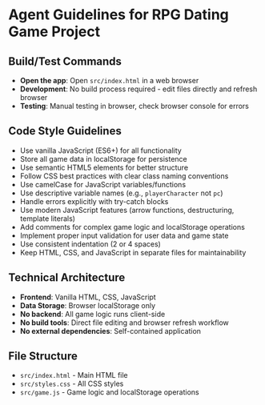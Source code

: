 # Agent Guidelines for RPG Dating Game Project

## Build/Test Commands
- **Open the app**: Open `src/index.html` in a web browser
- **Development**: No build process required - edit files directly and refresh browser
- **Testing**: Manual testing in browser, check browser console for errors

## Code Style Guidelines
- Use vanilla JavaScript (ES6+) for all functionality
- Store all game data in localStorage for persistence
- Use semantic HTML5 elements for better structure
- Follow CSS best practices with clear class naming conventions
- Use camelCase for JavaScript variables/functions
- Use descriptive variable names (e.g., `playerCharacter` not `pc`)
- Handle errors explicitly with try-catch blocks
- Use modern JavaScript features (arrow functions, destructuring, template literals)
- Add comments for complex game logic and localStorage operations
- Implement proper input validation for user data and game state
- Use consistent indentation (2 or 4 spaces)
- Keep HTML, CSS, and JavaScript in separate files for maintainability

## Technical Architecture
- **Frontend**: Vanilla HTML, CSS, JavaScript
- **Data Storage**: Browser localStorage only
- **No backend**: All game logic runs client-side
- **No build tools**: Direct file editing and browser refresh workflow
- **No external dependencies**: Self-contained application

## File Structure
- `src/index.html` - Main HTML file
- `src/styles.css` - All CSS styles
- `src/game.js` - Game logic and localStorage operations
